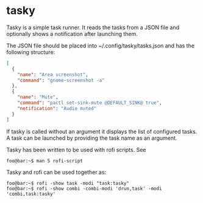 # tasky

Tasky is a simple task runner. It reads the tasks from a JSON file and optionally shows a notification after launching them.

The JSON file should be placed into ~/.config/tasky/tasks.json and has the following structure:

```JSON
[
  {
    "name": "Area screenshot",
    "command": "gnome-screenshot -a"
  },
  {
    "name": "Mute",
    "command": "pactl set-sink-mute @DEFAULT_SINK@ true",
    "notification": "Audio muted"
  }
]
```

If tasky is called without an argument it displays the list of configured tasks. A task can be launched by providing the task name as an argument.

Tasky has been written to be used with rofi scripts. See 

```console
foo@bar:~$ man 5 rofi-script
```

Tasky and rofi can be used together as:

```console
foo@bar:~$ rofi -show task -modi "task:tasky"
foo@bar:~$ rofi -show combi -combi-modi 'drun,task' -modi 'combi,task:tasky' 
```
